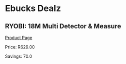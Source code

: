 
# Ebucks Dealz
## RYOBI: 18M Multi Detector & Measure
[Product Page](https://www.ebucks.com/web/shop/productSelected.do?prodId=373424147&catId=370101825)

Price: R629.00

Savings: 70.0


	